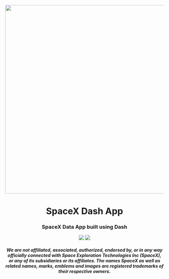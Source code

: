 <p align="center"><img src="https://i.redd.it/zivfevghgiox.jpg" width="600"></p>


<h1 align="center">SpaceX Dash App</h1>
<h3 align="center">
SpaceX Data App built using Dash
</h3>

<p align="center">
<a href="https://www.linkedin.com/in/jaeden-shaw-987a56121"><img src="https://img.shields.io/badge/-LinkedIn-black.svg?style=flat-square&logo=linkedin&colorB=555"></a>
<a href="https://github.com/ujshaw/SpaceX-Dash-App/blob/master/LICENSE"><img src="https://img.shields.io/github/license/github_username/repo.svg?style=flat-square"></a>

</p>

<h4 align="center">
  <i>
    We are not affiliated, associated, authorized, endorsed by, or in any way officially connected with Space Exploration Technologies Inc (SpaceX), or any of its subsidiaries or its affiliates. The names SpaceX as well as related names, marks, emblems and images are registered trademarks of their respective owners.
  </i>
</h4>